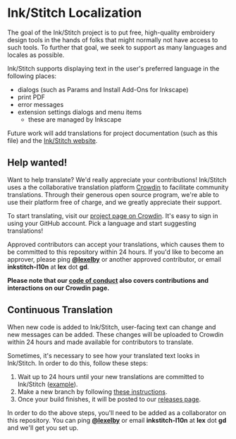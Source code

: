 Ink/Stitch Localization
=======================

The goal of the Ink/Stitch project is to put free, high-quality embroidery design tools in the hands of folks that might normally not have access to such tools.  To further that goal, we seek to support as many languages and locales as possible.

Ink/Stitch supports displaying text in the user's preferred language in the following places:
  * dialogs (such as Params and Install Add-Ons for Inkscape)
  * print PDF
  * error messages
  * extension settings dialogs and menu items
    * these are managed by Inkscape

Future work will add translations for project documentation (such as this file) and the <a href="https://inkstitch.org/">Ink/Stitch website</a>.

Help wanted!
-----------

Want to help translate?  We'd really appreciate your contributions!  Ink/Stitch uses a the collaborative translation platform <a href="http://crowdin.com">Crowdin</a> to facilitate community translations.  Through their generous open source program, we're able to use their platform free of charge, and we greatly appreciate their support.

To start translating, visit our <a href="https://crowdin.com/project/inkstitch">project page on Crowdin</a>.  It's easy to sign in using your GitHub account.  Pick a language and start suggesting translations!

Approved contributors can accept your translations, which causes them to be committed to this repository within 24 hours.  If you'd like to become an approver, please ping [**@lexelby**](https://github.com/lexelby) or another approved contributor, or email **inkstitch-l10n** at **lex** dot **gd**.

**Please note that our [code of conduct](CODE_OF_CONDUCT.md) also covers contributions and interactions on our Crowdin page.**

Continuous Translation
----------------------

When new code is added to Ink/Stitch, user-facing text can change and new messages can be added.  These changes will be uploaded to Crowdin within 24 hours and made available for contributors to translate.

Sometimes, it's necessary to see how your translated text looks in Ink/Stitch.  In order to do this, follow these steps:

1. Wait up to 24 hours until your new translations are committed to Ink/Stitch ([example](https://github.com/inkstitch/inkstitch/commit/96c319f870f7da5370ac4f3378f2cf6de0e0ccde)).
2. Make a new branch by following [these instructions](https://help.github.com/articles/creating-and-deleting-branches-within-your-repository/).
3. Once your build finishes, it will be posted to our [releases page](https://github.com/inkstitch/inkstitch/releases).

In order to do the above steps, you'll need to be added as a collaborator on this repository.  You can ping [**@lexelby**](https://github.com/lexelby) or email **inkstitch-l10n** at **lex** dot **gd** and we'll get you set up.
